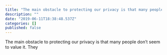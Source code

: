 ```yaml
---
title: "The main obstacle to protecting our privacy is that many people don’t seem to value it. They"
description: ""
date: "2019-06-11T18:38:48.537Z"
categories: []
published: false
---
```


The main obstacle to protecting our privacy is that many people don’t seem to value it. They
